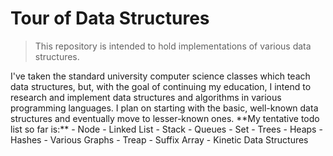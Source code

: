 # Tour of Data Structures

<blockquote>
This repository is intended to hold implementations of various data structures.
</blockquote>
I've taken the standard university computer science classes which teach data
structures, but, with the goal of continuing my education, I intend to research and implement
data structures and algorithms in various programming languages.
I plan on starting with the basic, well-known data structures and eventually
move to lesser-known ones.
**My tentative todo list so far is:**
- Node
- Linked List
- Stack
- Queues
- Set
- Trees
- Heaps
- Hashes
- Various Graphs
- Treap
- Suffix Array
- Kinetic Data Structures
